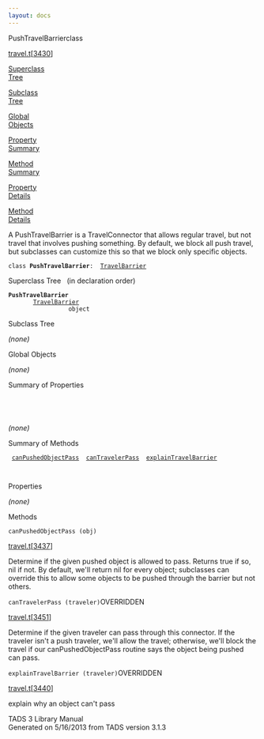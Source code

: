```yaml
---
layout: docs
---
```

<span class="title">PushTravelBarrier</span><span class="type">class</span>

[travel.t](../file/travel.t.html)\[[3430](../source/travel.t.html#3430)\]

[Superclass  
Tree](#_SuperClassTree_)

[Subclass  
Tree](#_SubClassTree_)

[Global  
Objects](#_ObjectSummary_)

[Property  
Summary](#_PropSummary_)

[Method  
Summary](#_MethodSummary_)

[Property  
Details](#_Properties_)

[Method  
Details](#_Methods_)

<div class="fdesc">

A PushTravelBarrier is a TravelConnector that allows regular travel, but
not travel that involves pushing something. By default, we block all
push travel, but subclasses can customize this so that we block only
specific objects.

`class `**`PushTravelBarrier`**` :   `[`TravelBarrier`](../object/TravelBarrier.html)

</div>

<span id="_SuperClassTree_"></span>

<div class="mjhd">

<span class="hdln">Superclass Tree</span>   (in declaration order)

</div>

**`PushTravelBarrier`**  
`         `[`TravelBarrier`](../object/TravelBarrier.html)  
`                 object`  
<span id="_SubClassTree_"></span>

<div class="mjhd">

<span class="hdln">Subclass Tree</span>  

</div>

*(none)* <span id="_ObjectSummary_"></span>

<div class="mjhd">

<span class="hdln">Global Objects</span>  

</div>

*(none)* <span id="_PropSummary_"></span>

<div class="mjhd">

<span class="hdln">Summary of Properties</span>  

</div>

` `

` `

*(none)* <span id="_MethodSummary_"></span>

<div class="mjhd">

<span class="hdln">Summary of Methods</span>  

</div>

` `[`canPushedObjectPass`](#canPushedObjectPass)`  `[`canTravelerPass`](#canTravelerPass)`  `[`explainTravelBarrier`](#explainTravelBarrier)`  `

` `

<span id="_Properties_"></span>

<div class="mjhd">

<span class="hdln">Properties</span>  

</div>

*(none)* <span id="_Methods_"></span>

<div class="mjhd">

<span class="hdln">Methods</span>  

</div>

<span id="canPushedObjectPass"></span>

`canPushedObjectPass (obj)`

[travel.t](../file/travel.t.html)\[[3437](../source/travel.t.html#3437)\]

<div class="desc">

Determine if the given pushed object is allowed to pass. Returns true if
so, nil if not. By default, we'll return nil for every object;
subclasses can override this to allow some objects to be pushed through
the barrier but not others.

</div>

<span id="canTravelerPass"></span>

`canTravelerPass (traveler)`<span class="rem">OVERRIDDEN</span>

[travel.t](../file/travel.t.html)\[[3451](../source/travel.t.html#3451)\]

<div class="desc">

Determine if the given traveler can pass through this connector. If the
traveler isn't a push traveler, we'll allow the travel; otherwise, we'll
block the travel if our canPushedObjectPass routine says the object
being pushed can pass.

</div>

<span id="explainTravelBarrier"></span>

`explainTravelBarrier (traveler)`<span class="rem">OVERRIDDEN</span>

[travel.t](../file/travel.t.html)\[[3440](../source/travel.t.html#3440)\]

<div class="desc">

explain why an object can't pass

</div>

<div class="ftr">

TADS 3 Library Manual  
Generated on 5/16/2013 from TADS version 3.1.3

</div>
